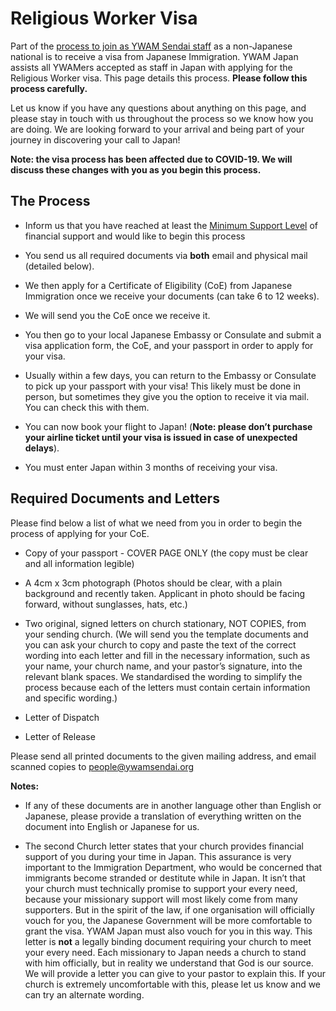 # Religious Worker Visa

Part of the [process to join as YWAM Sendai staff](join.md) as a non-Japanese national is to receive a visa from Japanese Immigration. YWAM Japan assists all YWAMers accepted as staff in Japan with applying for the Religious Worker visa. This page details this process. **Please follow this process carefully.**

Let us know if you have any questions about anything on this page, and please stay in touch with us throughout the process so we know how you are doing. We are looking forward to your arrival and being part of your journey in discovering your call to Japan!

**Note: the visa process has been affected due to COVID-19. We will discuss these changes with you as you begin this process.**

## The Process

* Inform us that you have reached at least the [Minimum Support Level](finances.md) of financial support and would like to begin this process

* You send us all required documents via **both** email and physical mail (detailed below).

* We then apply for a Certificate of Eligibility (CoE) from Japanese Immigration once we receive your documents (can take 6 to 12 weeks).

* We will send you the CoE once we receive it.

* You then go to your local Japanese Embassy or Consulate and submit a visa application form, the CoE, and your passport in order to apply for your visa.

* Usually within a few days, you can return to the Embassy or Consulate to pick up your passport with your visa! This likely must be done in person, but sometimes they give you the option to receive it via mail. You can check this with them.

* You can now book your flight to Japan! (**Note: please don’t purchase your airline ticket until your visa is issued in case of unexpected delays**).

* You must enter Japan within 3 months of receiving your visa.

## Required Documents and Letters

Please find below a list of what we need from you in order to begin the process of applying for your CoE.

* Copy of your passport - COVER PAGE ONLY (the copy must be clear and all information legible)

* A 4cm x 3cm photograph (Photos should be clear, with a plain background and recently taken. Applicant in photo should be facing forward, without sunglasses, hats, etc.)

* Two original, signed letters on church stationary, NOT COPIES, from your sending church.
(We will send you the template documents and you can ask your church to copy and paste the text of the correct wording into each letter and fill in the necessary information, such as your name, your church name, and your pastor’s signature, into the relevant blank spaces. We standardised the wording to simplify the process because each of the letters must contain certain information and specific wording.)

* Letter of Dispatch

* Letter of Release

Please send all printed documents to the given mailing address, and email scanned copies to people@ywamsendai.org

**Notes:**

* If any of these documents are in another language other than English or Japanese, please provide a translation of everything written on the document into English or Japanese for us.

* The second Church letter states that your church provides financial support of you during your time in Japan. This assurance is very important to the Immigration Department, who would be concerned that immigrants become stranded or destitute while in Japan. It isn’t that your church must technically promise to support your every need, because your missionary support will most likely come from many supporters. But in the spirit of the law, if one organisation will officially vouch for you, the Japanese Government will be more comfortable to grant the visa. YWAM Japan must also vouch for you in this way. This letter is **not** a legally binding document requiring your church to meet your every need. Each missionary to Japan needs a church to stand with him officially, but in reality we understand that God is our source. We will provide a letter you can give to your pastor to explain this. If your church is extremely uncomfortable with this, please let us know and we can try an alternate wording.
